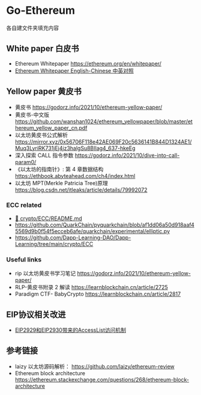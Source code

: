 # Go-Ethereum

各自建文件夹填充内容

## White paper 白皮书

- Ethereum Whitepaper <https://ethereum.org/en/whitepaper/>
- [Ethereum Whitepaper English-Chinese 中英对照](https://github.com/jiasenwqbr/dapp-tools/blob/main/001blockchain/008Go-Ethereum-Code-Analysis/whitepaper_en_cn.md)

## Yellow paper 黄皮书

- 黄皮书 <https://godorz.info/2021/10/ethereum-yellow-paper/>
- 黄皮书-中文版 <https://github.com/wanshan1024/ethereum_yellowpaper/blob/master/ethereum_yellow_paper_cn.pdf>
- 以太坊黄皮书公式解析 <https://mirror.xyz/0x56706F118e42AE069F20c5636141B844D1324AE1/Muq3LyriRK731jEj4jz3halgSu8BIlag4_637-hkeEg>
- 深入探索 CALL 指令参数 <https://godorz.info/2021/10/dive-into-call-param0/>
- 《以太坊的指南针》: 第 4 章数据结构 <https://ethbook.abyteahead.com/ch4/index.html>
- 以太坊 MPT(Merkle Patricia Tree)原理 <https://blog.csdn.net/itleaks/article/details/79992072>

### ECC related

- [:scroll: crypto/ECC/README.md](../../crypto/ECC/README.md)
- <https://github.com/QuarkChain/pyquarkchain/blob/af1dd06a50d918aaf45569d9b0f54f5ecceb6afe/quarkchain/experimental/elliptic.py>
- <https://github.com/Dapp-Learning-DAO/Dapp-Learning/tree/main/crypto/ECC>

### Useful links

- rip 以太坊黄皮书学习笔记 <https://godorz.info/2021/10/ethereum-yellow-paper/>
- RLP-黄皮书附录 2 解读 <https://learnblockchain.cn/article/2725>
- Paradigm CTF- BabyCrypto <https://learnblockchain.cn/article/2817>



## EIP协议相关改进
- [EIP2929和EIP2930带来的AccessList访问机制](EIP/accesslist.md)


## 参考链接

- laizy 以太坊源码解析： <https://github.com/laizy/ethereum-review>
- Ethereum block architecture <https://ethereum.stackexchange.com/questions/268/ethereum-block-architecture>
